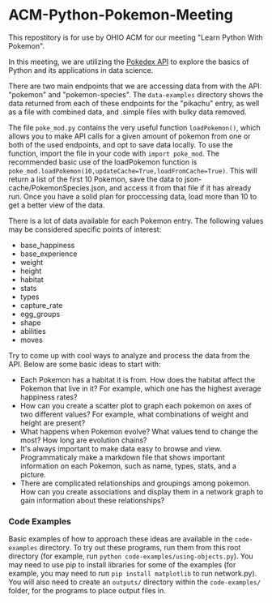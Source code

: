 # ACM-Python-Pokemon-Meeting

This repostitory is for use by OHIO ACM for our meeting "Learn Python With Pokemon".

In this meeting, we are utilizing the [Pokedex API](https://pokeapi.co/) to explore the basics of Python and its applications in data science. 

There are two main endpoints that we are accessing data from with the API: "pokemon" and "pokemon-species". The `data-examples` directory shows the data returned from each of these endpoints for the "pikachu" entry, as well as a file with combined data, and .simple files with bulky data removed. 

The file `poke_mod.py` contains the very useful function `loadPokemon()`, which allows you to make API calls for a given amount of pokemon from one or both of the used endpoints, and opt to save data locally. To use the function, import the file in your code with `import poke_mod`. The recommended basic use of the loadPokemon function is `poke_mod.loadPokemon(10,updateCache=True,loadFromCache=True)`. This will return a list of the first 10 Pokemon, save the data to json-cache/PokemonSpecies.json, and access it from that file if it has already run. Once you have a solid plan for proccessing data, load more than 10 to get a better view of the data.

There is a lot of data available for each Pokemon entry. The following values may be considered specific points of interest:
- base_happiness
- base_experience
- weight 
- height
- habitat
- stats
- types 
- capture_rate 
- egg_groups 
- shape 
- abilities 
- moves 

Try to come up with cool ways to analyze and process the data from the API. Below are some basic ideas to start with:
- Each Pokemon has a habitat it is from. How does the habitat affect the Pokemon that live in it? For example, which one has the highest average happiness rates?
- How can you create a scatter plot to graph each pokemon on axes of two different values? For example, what combinations of weight and height are present?
- What happens when Pokemon evolve? What values tend to change the most? How long are evolution chains?
- It's always important to make data easy to browse and view. Programmaticaly make a markdown file that shows important information on each Pokemon, such as name, types, stats, and a picture. 
- There are complicated relationships and groupings among pokemon. How can you create associations and display them in a network graph to gain information about these relationships?


### Code Examples 

Basic examples of how to approach these ideas are available in the `code-examples` directory. To try out these programs, run them from this root directory (for example, run `python code-examples/using-objects.py`). You may need to use pip to install libraries for some of the examples (for example, you may need to run `pip install matplotlib` to run network.py). You will also need to create an `outputs/` directory within the `code-examples/` folder, for the programs to place output files in.
